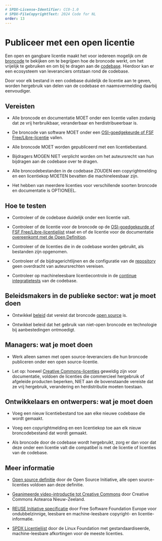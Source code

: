 ```yaml
---
# SPDX-License-Identifier: CC0-1.0
# SPDX-FileCopyrightText: 2024 Code for NL
order: 13
---
```


# Publiceer met een open licentie

Een open en gangbare licentie maakt het voor iedereen mogelijk om de [broncode](/nl/glossary.html#broncode) te bekijken om te begrijpen hoe de broncode werkt, om het vrijelijk te gebruiken en om bij te dragen aan de [codebase](/nl/glossary.html#codebase). Hierdoor kan er een ecosysteem van leveranciers ontstaan rond de codebase.

Door voor elk bestand in een codebase duidelijk de licentie aan te geven, worden hergebruik van delen van de codebase en naamsvermelding daarbij eenvoudiger.

## Vereisten

- Alle broncode en documentatie MOET onder een licentie vallen zodanig dat ze vrij herbruikbaar, veranderbaar en herdistribueerbaar is.

- De broncode van software MOET onder een [OSI-goedgekeurde of FSF Free/Libre-licentie](https://spdx.org/licenses/) vallen.

- Alle broncode MOET worden gepubliceerd met een licentiebestand.

- Bijdragers MOGEN NIET verplicht worden om het auteursrecht van hun bijdragen aan de codebase over te dragen.

- Alle broncodebestanden in de codebase ZOUDEN een copyrightmelding en een licentiekop MOETEN bevatten die machineleesbaar zijn.

- Het hebben van meerdere licenties voor verschillende soorten broncode en documentatie is OPTIONEEL.

## Hoe te testen

- Controleer of de codebase duidelijk onder een licentie valt.

- Controleer of de licentie voor de broncode op de [OSI-goedgekeurde of FSF Free/Libre-licentielijst](https://spdx.org/licenses/) staat en of de licentie voor de documentatie [overeenkomt met de Open Definition](https://opendefinition.org/licenses/).

- Controleer of de licenties die in de codebase worden gebruikt, als bestanden zijn opgenomen.

- Controleer of de bijdragerichtlijnen en de configuratie van de [repository](/nl/glossary.html#repository) geen overdracht van auteursrechten vereisen.

- Controleer op machineleesbare licentiecontrole in de [continue integratietests](/nl/glossary.html#continue-integratie) van de codebase.

## Beleidsmakers in de publieke sector: wat je moet doen

- Ontwikkel [beleid](/nl/glossary.html#beleid) dat vereist dat broncode [open source](/nl/glossary.html#open-source) is.

- Ontwikkel beleid dat het gebruik van niet-open broncode en technologie bij aanbestedingen ontmoedigt.

## Managers: wat je moet doen

- Werk alleen samen met open source-leveranciers die hun broncode publiceren onder een open source-licentie.

- Let op: hoewel [Creative Commons-licenties](https://creativecommons.org/licenses/) geweldig zijn voor documentatie, voldoen de licenties die commercieel hergebruik of afgeleide producten beperken, NIET aan de bovenstaande vereiste dat ze vrij hergebruik, verandering en herdistributie moeten toestaan.

## Ontwikkelaars en ontwerpers: wat je moet doen

- Voeg een nieuw licentiebestand toe aan elke nieuwe codebase die wordt gemaakt.

- Voeg een copyrightmelding en een licentiekop toe aan elk nieuw broncodebestand dat wordt gemaakt.

- Als broncode door de codebase wordt hergebruikt, zorg er dan voor dat deze onder een licentie valt die compatibel is met de licentie of licenties van de codebase.

## Meer informatie

* [Open source definitie](https://opensource.org/osd) door de Open Source Initiative, alle open source-licenties voldoen aan deze definitie.

* [Geanimeerde video-introductie tot Creative Commons](https://creativecommons.org/about/videos/creative-commons-kiwi) door Creative Commons Aotearoa Nieuw-Zeeland.

* [REUSE Initiative specificatie](https://reuse.software/spec/) door Free Software Foundation Europe voor ondubbelzinnige, leesbare en machine-leesbare copyright- en licentie-informatie.

* [SPDX Licentielijst](https://spdx.org/licenses/) door de Linux Foundation met gestandaardiseerde, machine-leesbare afkortingen voor de meeste licenties.

